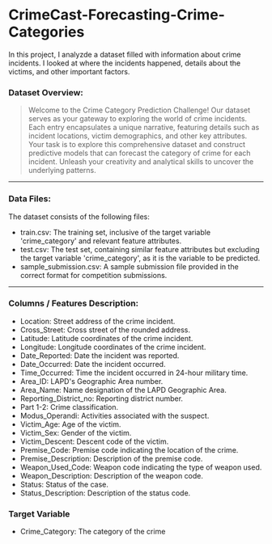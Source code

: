 # CrimeCast-Forecasting-Crime-Categories
In this project, I analyzde a dataset filled with information about crime incidents. I looked at where the incidents happened, details about the victims, and other important factors.

### Dataset Overview:
> Welcome to the Crime Category Prediction Challenge! Our dataset serves as your gateway to exploring the world of crime incidents. Each entry encapsulates a unique narrative, featuring details such as incident locations, victim demographics, and other key attributes. Your task is to explore this comprehensive dataset and construct predictive models that can forecast the category of crime for each incident. Unleash your creativity and analytical skills to uncover the underlying patterns.
----
### Data Files:

The dataset consists of the following files:

- train.csv: The training set, inclusive of the target variable 'crime_category' and relevant feature attributes.
- test.csv: The test set, containing similar feature attributes but excluding the target variable 'crime_category', as it is the variable to be predicted.
- sample_submission.csv: A sample submission file provided in the correct format for competition submissions.
----
### Columns / Features Description:

- Location: Street address of the crime incident.
- Cross_Street: Cross street of the rounded address.
- Latitude: Latitude coordinates of the crime incident.
- Longitude: Longitude coordinates of the crime incident.
- Date_Reported: Date the incident was reported.
- Date_Occurred: Date the incident occurred.
- Time_Occurred: Time the incident occurred in 24-hour military time.
- Area_ID: LAPD's Geographic Area number.
- Area_Name: Name designation of the LAPD Geographic Area.
- Reporting_District_no: Reporting district number.
- Part 1-2: Crime classification.
- Modus_Operandi: Activities associated with the suspect.
- Victim_Age: Age of the victim.
- Victim_Sex: Gender of the victim.
- Victim_Descent: Descent code of the victim.
- Premise_Code: Premise code indicating the location of the crime.
- Premise_Description: Description of the premise code.
- Weapon_Used_Code: Weapon code indicating the type of weapon used.
- Weapon_Description: Description of the weapon code.
- Status: Status of the case.
- Status_Description: Description of the status code.
### Target Variable
- Crime_Category: The category of the crime
